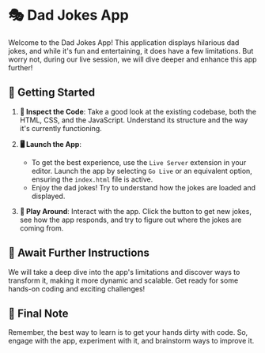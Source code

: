 # 🎭 Dad Jokes App

Welcome to the Dad Jokes App! This application displays hilarious dad jokes, and while it's fun and entertaining, it does have a few limitations. But worry not, during our live session, we will dive deeper and enhance this app further!

## 🚀 Getting Started

1. **🧐 Inspect the Code**: Take a good look at the existing codebase, both the HTML, CSS, and the JavaScript. Understand its structure and the way it's currently functioning.

2. **🖥️ Launch the App**:

   - To get the best experience, use the `Live Server` extension in your editor. Launch the app by selecting `Go Live` or an equivalent option, ensuring the `index.html` file is active.
   - Enjoy the dad jokes! Try to understand how the jokes are loaded and displayed.

3. **🎲 Play Around**: Interact with the app. Click the button to get new jokes, see how the app responds, and try to figure out where the jokes are coming from.

## 📝 Await Further Instructions

We will take a deep dive into the app's limitations and discover ways to transform it, making it more dynamic and scalable. Get ready for some hands-on coding and exciting challenges!

## 📣 Final Note

Remember, the best way to learn is to get your hands dirty with code. So, engage with the app, experiment with it, and brainstorm ways to improve it.
